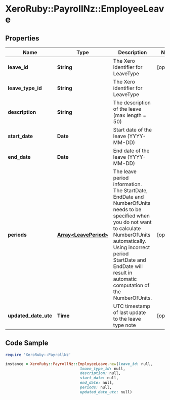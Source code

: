 # XeroRuby::PayrollNz::EmployeeLeave

## Properties

Name | Type | Description | Notes
------------ | ------------- | ------------- | -------------
**leave_id** | **String** | The Xero identifier for LeaveType | [optional] 
**leave_type_id** | **String** | The Xero identifier for LeaveType | 
**description** | **String** | The description of the leave  (max length &#x3D; 50) | 
**start_date** | **Date** | Start date of the leave (YYYY-MM-DD) | 
**end_date** | **Date** | End date of the leave (YYYY-MM-DD) | 
**periods** | [**Array&lt;LeavePeriod&gt;**](LeavePeriod.md) | The leave period information. The StartDate, EndDate and NumberOfUnits needs to be specified when you do not want to calculate NumberOfUnits automatically. Using incorrect period StartDate and EndDate will result in automatic computation of the NumberOfUnits. | [optional] 
**updated_date_utc** | **Time** | UTC timestamp of last update to the leave type note | [optional] 

## Code Sample

```ruby
require 'XeroRuby::PayrollNz'

instance = XeroRuby::PayrollNz::EmployeeLeave.new(leave_id: null,
                                 leave_type_id: null,
                                 description: null,
                                 start_date: null,
                                 end_date: null,
                                 periods: null,
                                 updated_date_utc: null)
```


